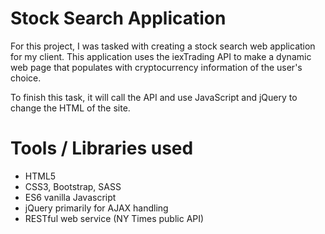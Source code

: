# Stock Search Application

For this project, I was tasked with creating a stock search web application for my client.  This application uses the iexTrading API to make a dynamic web page that populates with cryptocurrency information of the user's choice. 

To finish this task, it will call the API and use JavaScript and jQuery to change the HTML of the site.

# Tools / Libraries used
* HTML5
* CSS3, Bootstrap, SASS
* ES6 vanilla Javascript
* jQuery primarily for AJAX handling
* RESTful web service (NY Times public API)
